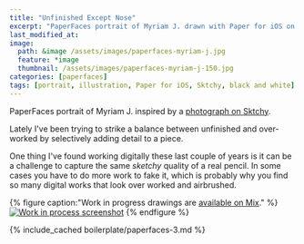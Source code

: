 ```yaml
---
title: "Unfinished Except Nose"
excerpt: "PaperFaces portrait of Myriam J. drawn with Paper for iOS on an iPad."
last_modified_at: 
image: 
  path: &image /assets/images/paperfaces-myriam-j.jpg 
  feature: *image
  thumbnail: /assets/images/paperfaces-myriam-j-150.jpg
categories: [paperfaces]
tags: [portrait, illustration, Paper for iOS, Sktchy, black and white]
---
```


PaperFaces portrait of Myriam J. inspired by a [photograph on Sktchy](https://sktchy.com/kMXyoD).

Lately I've been trying to strike a balance between unfinished and over-worked by selectively adding detail to a piece. 

One thing I've found working digitally these last couple of years is it can be a challenge to capture the same *sketchy* quality of a real pencil. In some cases you have to do more work to fake it, which is probably why you find so many digital works that look over worked and airbrushed.

{% figure caption:"Work in progress drawings are [available on Mix](https://mix.fiftythree.com/11098-Michael-Rose/3671059)." %}
[![Work in process screenshot](/assets/images/paperfaces-myriam-j-process-1-900.jpg)](/assets/images/paperfaces-myriam-j-process-1-lg.jpg)
{% endfigure %}

{% include_cached boilerplate/paperfaces-3.md %}

